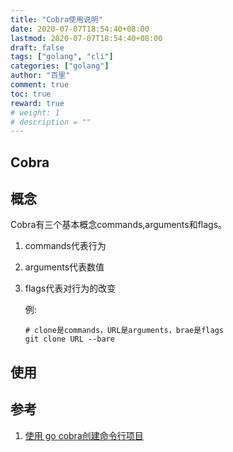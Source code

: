 ```yaml
---
title: "Cobra使用说明"
date: 2020-07-07T18:54:40+08:00
lastmod: 2020-07-07T18:54:40+08:00
draft: false
tags: ["golang", "cli"]
categories: ["golang"]
author: "百里"
comment: true
toc: true
reward: true
# weight: 1
# description = ""
---
```


## Cobra 

## 概念

Cobra有三个基本概念commands,arguments和flags。

1. commands代表行为

2. arguments代表数值

3. flags代表对行为的改变

   例:

   ```
   # clone是commands，URL是arguments，brae是flags
   git clone URL --bare
   ```

## 使用
   

## 参考

1. [使用 go cobra创建命令行项目](https://xuchao918.github.io/2019/04/29/使用-go-cobra创建命令行项目/)

